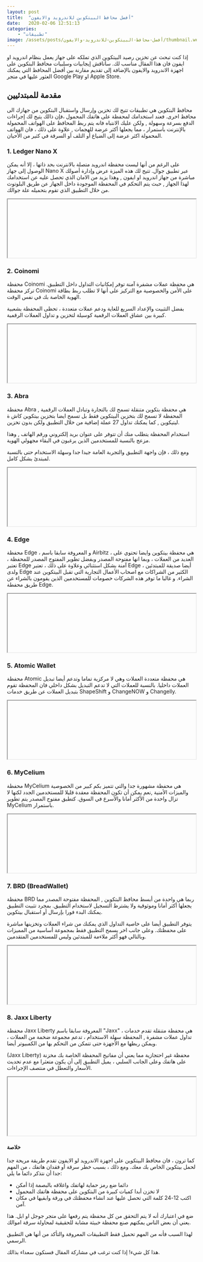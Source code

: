 ```yaml
---
layout: post
title:  "أفضل محافظ البيتكوين للاندرويد والايفون"
date:   2020-02-06 12:51:13
categories: 
    - "تطبيقات"
image: /assets/posts/أفضل-محافظ-البيتكوين-للاندرويد-والايفون/thumbnail.webp
---
```


إذا كنت تبحث عن تخزين رصيد البيتكوين الذي تملكه على جهاز يعمل بنظام اندرويد او ايفون فان هذا المقال مناسب لك. سأناقش إيجابيات وسلبيات محافظ البتكوين على اجهزة الاندرويد والايفون بالإضافة إلى تقديم مقارنة بين أفضل المحافظ التي يمكنك العثور عليها في متجر Google Play او Apple Store.

## مقدمة للمبتدئيين

محافظ البتكوين هي تطبيقات تتيح لك تخزين وإرسال واستقبال البتكوين من جهازك الى محافظ اخرى. فعند استخدامك لمحفظة على هاتفك المحمول ،فإن ذالك يتيح لك إجراءات الدفع بسرعة وسهولة , ولكن عليك الانتباه فانه يتم ربط المحافظ على الهواتف المحمولة بالإنترنت باستمرار ، مما يجعلها أكثر عرضة للهجمات , علاوة على ذلك ، فان الهواتف المحمولة اكثر عرضة إلى الضياع أو التلف أو السرقة في كثير من الأحيان.


### 1. Ledger Nano X

على الرغم من أنها ليست محفظة اندرويد متصلة بالانترنت بحد ذاتها ، إلا أنه يمكن الوصول إلى جهاز Nano X عبر تطبيق جوال. تتيح لك هذه الميزة عرض وإدارة أصولك مباشرة من جهاز اندرويد او ايفون , وهذا يزيد من الامان الذي تحصل عليه عن استخدامك لهذا الجهاز , حبث يتم التحكم في المحفظة الموجودة داخل الجهاز عن طريق البلوتوث من خلال التطبيق الذي تقوم بتحميله علة جوالك.


<iframe data-src="https://hatenablog-parts.com/embed?url=https://shop.ledger.com/?r=9621" width="500" height="155" sandbox="allow-popups allow-scripts" class="lozad is-full-width"></iframe>

### 2. Coinomi

محفظة Coinomi هي محفظة عملات مشفرة آمنة توفر إمكانيات التداول داخل التطبيق. تركز محفظة Coinomi على الأمن والخصوصية مع التركيز على أنها لا تطلب ربط بطاقة الهوية الخاصة بك في نفس الوقت.

بفضل التثبيت والإعداد السريع للغاية ودعم عملات متعددة ، تحظى المحفظة بشعبية كبيرة بين عشاق العملات الرقمية كوسيلة لتخزين و تداول العملات الرقمية.

<iframe data-src="https://hatenablog-parts.com/embed?url=https://www.coinomi.com/" width="500" height="155" sandbox="allow-popups allow-scripts" class="lozad is-full-width"></iframe>

### 3. Abra

محفظة Abra هي محفظة بتكوين متنقلة تسمح لك بالتجارة وتبادل العملات الرقمية , المحفظة لا تسمح لك بتخزين البيتكوين فقط بل تسمح ايضا بتخزين بيتكوين كاش ة ليتيكوين , كما يمكنك تداول 27 عملة إضافية من خلال التطبيق ولكن بدون تخزين.

استخدام المحفظة يتطلب منك أن تتوفر على عنوان بريد إلكتروني ورقم الهاتف , وهذا مزعج بالنسبة للمستخدمين الذين يرغبون في البقاء مجهولي الهوية.

ومع ذلك ، فإن واجهة التطبيق والتجربة العامة جيدا جدا وسهلة الاستخدام حتى بالنسبة لمبتدئ بشكل كامل.

<iframe data-src="https://hatenablog-parts.com/embed?url=https://www.abra.com/" width="500" height="155" sandbox="allow-popups allow-scripts" class="lozad is-full-width"></iframe>

### 4. Edge

محفظة Edge ، و المعروفة سابقا باسم Airbitz ، هي محفظة بيتكوين وايضا تحتوي على العديد من العملات ، وبما انها مفتوحة المصدر وبفضل تطوير المفتوح المصدر للمحفظة ، تعتبر Edge آمنة بشكل استثنائي وعلاوة على ذلك ، تعتبر Edge أيضا صديقة للمبتدئين ، ولدى Edge الكثير من الشراكات مع اصحاب الأعمال التجارية التي تقبل البيتكوين عند الشراء. و غالبا ما توفر هذه الشركات خصومات للمستخدمين الذين يقومون بالشراء عن طريق محفطة Edge.

<iframe data-src="https://hatenablog-parts.com/embed?url=https://play.google.com/store/apps/details?id=co.edgesecure.app&hl=en&gl=US" width="500" height="155" sandbox="allow-popups allow-scripts" class="lozad is-full-width"></iframe>

### 5. Atomic Wallet

محفظة Atomic هي محفظة متعددة العملات وهي لا مركزية تماما وتدعم أيضا تبديل العملات داخليا. بالنسبة للعملات التي لا تدعم التبديل بشكل داخلي فان المحفظة تقوم بتبديل العملات عن طريق خدمات ShapeShift و ChangeNOW و Changelly.

<iframe data-src="https://hatenablog-parts.com/embed?url=https://atomicwallet.io/" width="500" height="155" sandbox="allow-popups allow-scripts" class="lozad is-full-width"></iframe>

### 6. MyCelium

محفظة MyCelium هي محفظة مشهورة جدا والتي تتميز بكم كبير من الخصوصية والميزات الأمنية ,نعم يمكن أن تكون المحفظة معقدة قليلا للمستخدمين الجدد لكنها لا تزال واحدة من الأكثر أمانا والأسرع في السوق. كتطبق مفتوح المصدر يتم تطوير MyCelium باستمرار.

<iframe data-src="https://hatenablog-parts.com/embed?url=https://wallet.mycelium.com/" width="500" height="155" sandbox="allow-popups allow-scripts" class="lozad is-full-width"></iframe>

### 7. BRD (BreadWallet)

محفظة BRD ربما هي واحدة من أبسط محافظ البتكوين , المحفظة مفتوحة المصدر مما يجعلها أكثر أمانا وموثوقية ولا يشترط التسجيل لاستخدام التطبيق. بمجرد تثبيت التطبيق يمكنك البدء فورا بإرسال أو استقبال بيتكوين.

يتوفر التطبيق أيضا على خاصية التداول الذي يمكنك من شراء العملات وتخزينها مباشرة على محفظتك. وعلى جانب اخر يسمح التطبيق فقط بمجموعة أساسية من المميزات وبالتالي فهو أكثر ملاءمة للمبتدئين وليس للمستخدمين المتقدمين.

<iframe data-src="https://hatenablog-parts.com/embed?url=https://brd.com/" width="500" height="155" sandbox="allow-popups allow-scripts" class="lozad is-full-width"></iframe>

### 8. Jaxx Liberty

محفظة Jaxx Liberty المعروفة سابقا باسم "Jaxx" ، هي محفظة متنقلة تقدم خدمات تداول عملات مشفرة , المحفظة سهلة الاستخدام ، تدعم مجموعة ضخمة من العملات ، ويمكن ربطها مع الأجهزة حتى تتمكن من التحكم بها من الكمبيوتر أيضا.

(Jaxx Liberty) محفظة غير احتجازية مما يعني أن مفاتيح المحفظة الخاصة بك مخزنة على هاتفك وعلى الجانب السلبي ، يميل التطبيق إلى أن يكون متعثرا مع عدم تحديث الأسعار والتعطل في منتصف الإجراءات.

<iframe data-src="https://hatenablog-parts.com/embed?url=https://www.jaxx.io/downloads" width="500" height="155" sandbox="allow-popups allow-scripts" class="lozad is-full-width"></iframe>

#### خلاصة

كما ترون ، فان محافظ البيتكوين على اجهزة الاندرويد لو الايفون تقدم طريقة مريحة جدا لحمل بيتكوين الخاص بك معك. ومع ذلك ، بسبب خطر سرقة أو فقدان هاتفك ، من المهم جدا أن نتذكر دائما ما يلي:

* دائما ضع رمز حماية لهاتفك واغلاقه بالبصمة إذا أمكن
* لا تخزن أبدا كميات كبيرة من البتكوين على محفظة هاتفك المحمول
* اكتب 12-24 كلمة التي تحصل عليها عند انشاء محفظتك في ورقة وابقيها في مكان آمن.

ضع في اعتبارك أنه لا يتم التحقق من كل محفظة يتم رفعها على متجر جوجل او ابل. هذا يعني أن بعض الناس يمكنهم صنع محفظة خبيثة مشابة للحقيقية لمحاولة سرقة اموالك.

لهذا السبب فأنه من المهم تحميل فقط التطبيقات المعروفة والتأكد من أنها هي التطبيق الرسمي.

هذا كل شيء! إذا كنت ترغب في مشاركة المقال فسنكون سعداء بذالك.
